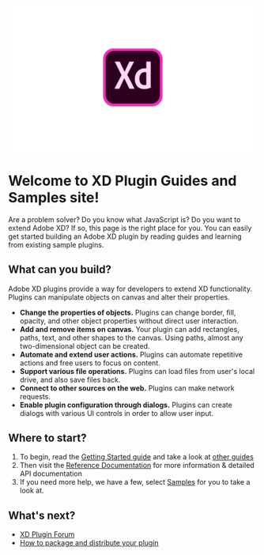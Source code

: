 ![XD](.meta/readme-assets/adobe-xd-log.png)

# Welcome to XD Plugin Guides and Samples site!
Are a problem solver? Do you know what JavaScript is? Do you want to extend Adobe XD? If so, this page is the right place for you. You can easily get started building an Adobe XD plugin by reading guides and learning from existing sample plugins.

## What can you build?
Adobe XD plugins provide a way for developers to extend XD functionality. Plugins can manipulate objects on canvas and alter their properties.
- **Change the properties of objects.** Plugins can change border, fill, opacity, and other object properties without direct user interaction.
- **Add and remove items on canvas.** Your plugin can add rectangles, paths, text, and other shapes to the canvas. Using paths, almost any two-dimensional object can be created.
- **Automate and extend user actions.** Plugins can automate repetitive actions and free users to focus on content.
- **Support various file operations.** Plugins can load files from user's local drive, and also save files back.
- **Connect to other sources on the web.** Plugins can make network requests.
- **Enable plugin configuration through dialogs.** Plugins can create dialogs with various UI controls in order to allow user input. 



## Where to start?
1. To begin, read the [Getting Started guide](Guides/getting-started-guide/) and take a look at [other guides](Guides)
1. Then visit the [Reference Documentation](https://github.com/AdobeXD/Plugin-Reference) for more information & detailed API documentation
1. If you need more help, we have a few, select [Samples](https://github.com/AdobeXD/Plugin-Samples) for you to take a look at.

## What's next?
- [XD Plugin Forum](https://forums.adobeprerelease.com/newxdprerelease/categories/xdplugindev)
- [How to package and distribute your plugin]()
